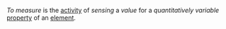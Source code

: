 *To measure* is the [activity](https://github.com/gcassel/Modular-Organization-Terminology/blob/master/terms/activity.md) of *sensing* a *value* for a *quantitatively* *variable* [property](https://github.com/gcassel/Modular-Organization-Terminology/blob/master/terms/property.md) of an [element](https://github.com/gcassel/Modular-Organization-Terminology/blob/master/terms/element.md).
